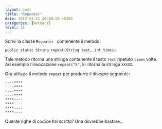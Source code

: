 ```yaml
---
layout: post
title: "Repeater"
date: 2017-03-21 20:59:28 +0100
categories: [methods]
level: 11
---
```


Scrivi la classe `Repeater ` contenente il metodo:

`public static String repeat(String text, int times)`

Tale metodo ritorna una stringa contenente il testo `text` ripetuto `times` volte. Ad esempio l'invocazione `repeat("X",5)` ritorna la stringa `XXXXX`.

Ora utilizza il metodo `repeat` per produrre il disegno seguente:

~~~text
----****
----****
----****
----****
****----
****----
****----
****----
~~~

Quante righe di codice hai scritto? Una dovrebbe bastare...